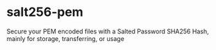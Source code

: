 # salt256-pem
Secure your PEM encoded files with a Salted Password SHA256 Hash, mainly for storage, transferring, or usage
